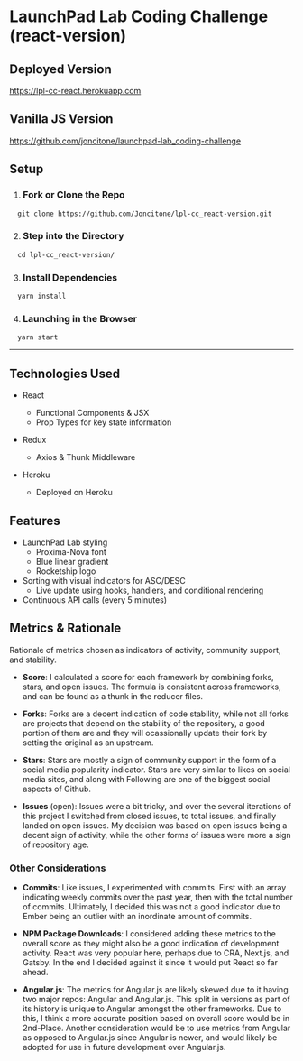 # LaunchPad Lab Coding Challenge (react-version)

## Deployed Version

https://lpl-cc-react.herokuapp.com

## Vanilla JS Version

https://github.com/joncitone/launchpad-lab_coding-challenge

## Setup

1. ### Fork or Clone the Repo

```
  git clone https://github.com/Joncitone/lpl-cc_react-version.git
```

2. ### Step into the Directory

```
  cd lpl-cc_react-version/
```

3. ### Install Dependencies

```
  yarn install
```

4. ### Launching in the Browser

```
  yarn start
```

---

## Technologies Used

- React

  - Functional Components & JSX
  - Prop Types for key state information

- Redux

  - Axios & Thunk Middleware

- Heroku
  - Deployed on Heroku

## Features

- LaunchPad Lab styling
  - Proxima-Nova font
  - Blue linear gradient
  - Rocketship logo
- Sorting with visual indicators for ASC/DESC
  - Live update using hooks, handlers, and conditional rendering
- Continuous API calls (every 5 minutes)

## Metrics & Rationale

Rationale of metrics chosen as indicators of activity, community support, and stability.

- **Score**: I calculated a score for each framework by combining forks, stars, and open issues.
  The formula is consistent across frameworks, and can be found as a thunk in the reducer files.

- **Forks**: Forks are a decent indication of code stability, while not all forks are projects that depend on the stability of the repository, a good portion of them are and they will ocassionally update their fork by setting the original as an upstream.

- **Stars**: Stars are mostly a sign of community support in the form of a social media popularity indicator. Stars are very similar to likes on social media sites, and along with Following are one of the biggest social aspects of Github.

- **Issues** (open): Issues were a bit tricky, and over the several iterations of this project I switched from closed issues, to total issues, and finally landed on open issues. My decision was based on open issues being a decent sign of activity, while the other forms of issues were more a sign of repository age.

### Other Considerations

- **Commits**: Like issues, I experimented with commits. First with an array indicating weekly commits over the past year, then with the total number of commits. Ultimately, I decided this was not a good indicator due to Ember being an outlier with an inordinate amount of commits.

- **NPM Package Downloads**: I considered adding these metrics to the overall score as they might also be a good indication of development activity. React was very popular here, perhaps due to CRA, Next.js, and Gatsby. In the end I decided against it since it would put React so far ahead.

- **Angular.js**: The metrics for Angular.js are likely skewed due to it having two major repos: Angular and Angular.js. This split in versions as part of its history is unique to Angular amongst the other frameworks. Due to this, I think a more accurate position based on overall score would be in 2nd-Place. Another consideration would be to use metrics from Angular as opposed to Angular.js since Angular is newer, and would likely be adopted for use in future development over Angular.js.
